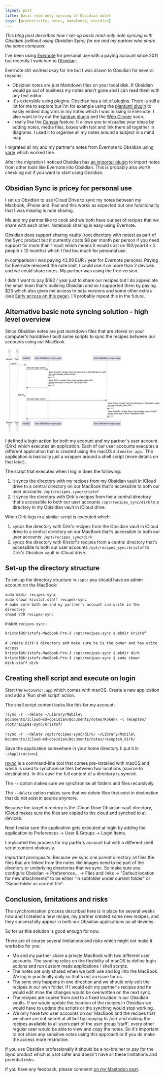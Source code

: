 ```yaml
---
layout: post
title: Basic read-only syncing of Obsidian notes
tags: [productivity, notes, knowledge, obsidian]
---
```


_This blog post describes how I set-up basic read-only note syncing with Obsidian (without using Obsidian Sync) for me and my partner who share the same computer._

I've been using [Evernote](https://evernote.com) for personal use with a paying account since 2011 but recently I switched to [Obsidian](https://obsidian.md). 

Evernote still worked okay for me but I was drawn to Obsidian for several reasons:

   - Obsidian notes are just Markdown files on your local disk. If Obsidian would  go out of business my notes aren't gone and I can read them with any text editor.
   - It's extensible using plugins. Obsidian [has a lot of plugins](https://obsidian.md/plugins). There is still a lot for me to explore but I'm for example using the [plantuml plugin](https://github.com/joethei/obsidian-plantuml) to easily embed diagrams in my notes which I was missing in Evernote. I also want to try out the [kanban plugin](https://github.com/mgmeyers/obsidian-kanban) and the [Web Clipper](https://stephango.com/obsidian-web-clipper) soon.
   - I really like the [Canvas](https://obsidian.md/canvas) feature. It allows you to visualise your ideas by adding notes, media files, boxes with text and link them all together in diagrams. I used it to organise all my notes around a subject in a mind map. 

I migrated all my and my partner's notes from Evernote to Obsidian using [yarle](https://github.com/akosbalasko/yarle) which worked fine. 

After the migration I noticed Obsidian has [an importer plugin](https://github.com/obsidianmd/obsidian-importer) to import notes from other tools like Evernote into Obsidian. This is probably also worth checking out if you want to start using Obsidian.

## Obsidian Sync is pricey for personal use

I set up Obsidian to use iCloud Drive to sync my notes between my Macbook, iPhone and iPad and this works as expected but one functionality that I was missing is note sharing.

Me and my partner like to cook and we both have our set of recipes that we share with each other. Notebook sharing is easy using Evernote.

Obsidian does support sharing vaults (root directory with notes) as part of the Sync product but it currently costs $8 per month per person if you need support for more than 1 vault which means it would cost us $192 / year ($8 x 2 people x 12 months) which I find too much for personal use.  

In comparison I was paying 43.99 EUR / year for Evernote personal. Paying for Evernote removed the note limit, I could use it on more than 2 devices and we could share notes. My partner was using the free version.

I didn't want to pay $192 / year just to share our recipes but I do appreciate the small team that's building Obsidian and so I supported them by paying $25 which also gives me access to beta versions and some other extras (see [Early access on this page](https://obsidian.md/pricing)). I'll probably repeat this in the future.

## Alternative basic note syncing solution - high level overview

Since Obsidian notes are just markdown files that are stored on your computer's harddrive I built some scripts to sync the recipes between our accounts using our MacBook. 


!["Sequence diagram of the high level synchronisation process"](../assets/img/2024-06-01-basic-readonly-sharing-obsidian-notes-sequence-diagram.jpg)<br>


I defined a login action for both my account and my partner's user account (Dirk) which executes an application. Each of our user accounts executes a different application that is created using the macOS `Automator.app.` The application is basically just a wrapper around a shell script (more details on that later).

The script that executes when I log in does the following:

1. it syncs the directory with my recipes from my Obsidian vault in iCloud drive to a central directory on our MacBook that's accessible to both our user accounts: `/opt/recipes_sync/kristof` 
2. it syncs the directory with Dirk's recipes from the a central directory that's accessible to both our user accounts `/opt/recipes_sync/dirk` to a directory in my Obisidian vault in iCloud drive.

When Dirk logs in a similar script is executed which:

1. syncs the directory with Dirk's recipes from the Obsidian vault in iCloud drive to a central directory on our MacBook that's accessible to both our user accounts: `/opt/recipes_sync/dirk` 
2. syncs the directory with Kristof's recipes from a central directory that's accessible to both our user accounts `/opt/recipes_sync/kristof` to Dirk's Obsidian vault in iCloud drive.

## Set-up the directory structure

To set-up the directory structure in `/opt/` you should have an admin account on the MacBook:

```
sudo mkdir recipes-sync
sudo chown kristof:staff recipes-sync
# make sure both me and my partner's account can write in the directory
chmod 770 recipes-sync
```

inside `recipes-sync` :

```
kristof@Kristofs-MacBook-Pro-3 /opt/recipes-sync $ mkdir kristof

# Create Dirk's directory and make sure he is the owner and has write access
kristof@Kristofs-MacBook-Pro-3 /opt/recipes-sync $ mkdir dirk
kristof@Kristofs-MacBook-Pro-3 /opt/recipes-sync $ sudo chown dirk:staff dirk
```


## Creating shell script and execute on login 

Start the `Automator.app` which comes with macOS. 
Create a new application and add a 'Run shell script' action. 

The shell script content looks like this for my account:

```
rsync -r --delete ~/Library/Mobile\ Documents/iCloud~md~obsidian/Documents/notes/Koken\ -\ recepten/ /opt/recipes-sync/kristof/

rsync -r --delete /opt/recipes-sync/dirk/ ~/Library/Mobile\ Documents/iCloud~md~obsidian/Documents/notes/recepten_dirk/
```

Save the application somewhere in your home directory (I put it in `~/Applications`).

[rsync](https://en.wikipedia.org/wiki/Rsync) is a command-line tool that comes pre-installed with macOS and which is used to synchronise files between two locations (source to destination). In this case the full content of a directory is synced.

The `-r` option makes sure we synchronise all folders and files recursively. 

The `--delete` option makes sure that we delete files that exist in destination that do not exist in source anymore.

Because the target directory is the iCloud Drive Obsidian vault directory, iCloud makes sure the files are copied to the cloud and synched to all devices.

Next I make sure the application gets executed at login by adding the application to Preferences -> User & Groups -> Login Items. 

I replicated this process for my parter's account but with a different shell script content obviously.

*Important prerequisite:* Because we sync one parent directory all files the files that are linked from the notes like images need to be part of the directory or underlying directories that we sync. So make sure you configure Obsidian -> Preferences... -> Files and links -> "Default location for new attachments" to be either "in subfolder under current folder" or "Same folder as current file".

## Conclusion, limitations and risks

The synchronisation process described here is in place for several weeks now and I created a new recipe, my partner created some new recipes, and they successfully appear in both our Obsidian applications on all devices.

So for us this solution is good enough for now.

There are of course several limitations and risks which might not make it workable for you:

- Me and my partner share a private MacBook with two different user accounts. The syncing relies on the flexibility of macOS to define login actions and run custom made applications / shell scripts.
- The notes are only shared when we both use and log into the MacBook. We log in practically daily so that's not an issue for us.
- The sync only happens in one direction and we should only edit the recipes in our own folder. If I would edit my partner's recipes and he would edit mine the changes would be overwritten on the next sync.
- The recipes are copied from and to a fixed location in our Obsidian vaults. If we would update the location of the recipes in Obsidian we would have to update the scripts or the synching would stop working.
- We only have two user accounts on our MacBook and the recipes that we share are not secret at all but by copying to `/opt` and making the recipes available to all users part of the user group 'staff', every other regular user would be able to view and copy the notes. So it's important to not share any sensitive notes using this approach or if you do make the access more restrictive.

If you use Obsidian professionally it should be a no-brainer to pay for the Sync product which is a lot safer and doesn't have all these limitations and potential risks.

If you have any feedback, please comment [on my Mastodon post](https://computerclub.social/@KristofAdriaenssens/112546604860318987).
